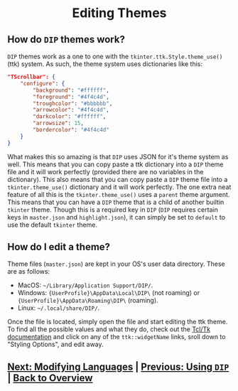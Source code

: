 <h1 align="center">Editing Themes</h1>

## How do `DIP` themes work?

`DIP` themes work as a one to one with the `tkinter.ttk.Style.theme_use()` (ttk) system. As such, the theme system uses dictionaries like this:
```json
"TScrollbar": {
    "configure": {
        "background": "#ffffff",
        "foreground": "#4f4c4d",
        "troughcolor": "#bbbbbb",
        "arrowcolor": "#4f4c4d",
        "darkcolor": "#ffffff",
        "arrowsize": 15,
        "bordercolor": "#4f4c4d"
    }
}
```
What makes this so amazing is that `DIP` uses JSON for it's theme system as well. This means that you can copy paste a ttk dictionary into a `DIP` theme file and it will work perfectly (provided there are no variables in the dictionary). This also means that you can copy paste a `DIP` theme file into a `tkinter.theme_use()` dictionary and it will work perfectly. The one extra neat feature of all this is the `tkinter.theme_use()` uses a `parent` theme argument. This means that you can have a `DIP` theme that is a child of another builtin `tkinter` theme. Though this is a required key in `DIP` (`DIP` requires certain keys in `master.json` and `highlight.json`), it can simply be set to `default` to use the default `tkinter` theme.

## How do I edit a theme?

Theme files (`master.json`) are kept in your OS's user data directory. These are as follows:
 - MacOS: `~/Library/Application Support/DIP/`.
 - Windows: `{UserProfile}\AppData\Local\DIP\` (not roaming) or `{UserProfile}\AppData\Roaming\DIP\` (roaming).
- Linux: `~/.local/share/DIP/`.

Once the file is located, simply open the file and start editing the ttk theme. To find all the possible values and what they do, check out the [Tcl/Tk documentation](https://www.tcl.tk/man/tcl/TkCmd/contents.html) and click on any of the `ttk::widgetName` links, sroll down to "Styling Options", and edit away.

## [Next: Modifying Languages](./modifying-languages.md) | [Previous: Using `DIP`](./use-dip.md) | [Back to Overview](./overview.md)